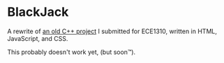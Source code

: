 # BlackJack

A rewrite of [an old C++ project](https://gist.github.com/Raymond-exe/c1f67ab9dcc0088860e284afdab25b86) I submitted for ECE1310, written in HTML, JavaScript, and CSS.


This probably doesn't work yet, (but soon™).
